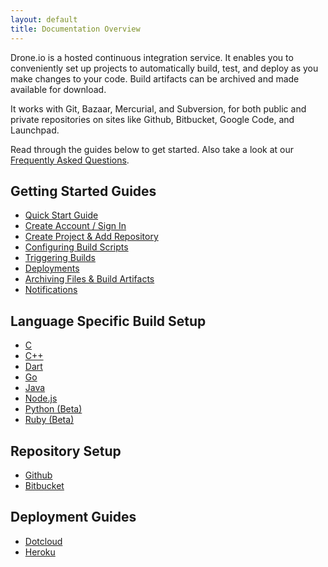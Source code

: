 ```yaml
---
layout: default
title: Documentation Overview
---
```


Drone.io is a hosted continuous integration service.  It enables you to conveniently set up projects to automatically build, test, and deploy as you make changes to your code.  Build artifacts can be archived and made available for download.

It works with Git, Bazaar, Mercurial, and Subversion, for both public and private repositories on sites like Github, Bitbucket, Google Code, and Launchpad.  

Read through the guides below to get started.  Also take a look at our [Frequently Asked Questions](/faq.html).

## Getting Started Guides
* [Quick Start Guide](/quickstart.html)
* [Create Account / Sign In](/createaccount.html)
* [Create Project & Add Repository](/newproject.html)
* [Configuring Build Scripts](/buildscript.html)
* [Triggering Builds](/triggers.html)
* [Deployments](/deployment.html)
* [Archiving Files & Build Artifacts](/artifacts.html)
* [Notifications](/notifications.html)

## Language Specific Build Setup
* [C](/c.html)
* [C++](/cpp.html)
* [Dart](/dart.html)
* [Go](/golang.html)
* [Java](/java.html)
* [Node.js](/node.html)
* [Python (Beta)](/python.html)
* [Ruby (Beta)](/ruby.html)

## Repository Setup
* [Github](/github.html)
* [Bitbucket](/bitbucket.html)

## Deployment Guides
* [Dotcloud](/dotcloud.html)
* [Heroku](/heroku.html)





